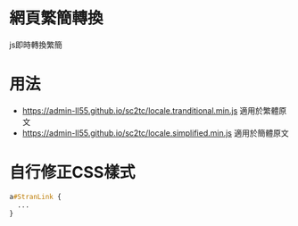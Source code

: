 # 網頁繁簡轉換
js即時轉換繁簡

# 用法
- https://admin-ll55.github.io/sc2tc/locale.tranditional.min.js 適用於繁體原文
- https://admin-ll55.github.io/sc2tc/locale.simplified.min.js 適用於簡體原文

# 自行修正CSS樣式
```css
a#StranLink {
  ...
}
```
